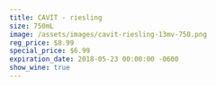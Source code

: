 ```yaml
---
title: CAVIT - riesling
size: 750mL
image: /assets/images/cavit-riesling-13mv-750.png
reg_price: $8.99
special_price: $6.99
expiration_date: 2018-05-23 00:00:00 -0600
show_wine: true
---
```


